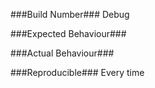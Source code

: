 ###Build Number###
Debug

###Expected Behaviour###


###Actual Behaviour###


###Reproducible###
Every time

